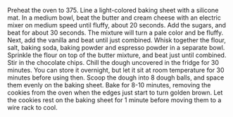 Preheat the oven to 375. Line a light-colored baking sheet with a silicone mat.
In a medium bowl, beat the butter and cream cheese with an electric mixer on medium speed until fluffy, about 20 seconds.
Add the sugars, and beat for about 30 seconds. The mixture will turn a pale color and be fluffy.
Next, add the vanilla and beat until just combined.
Whisk together the flour, salt, baking soda, baking powder and espresso powder in a separate bowl.
Sprinkle the flour on top of the butter mixture, and beat just until combined.
Stir in the chocolate chips.
Chill the dough uncovered in the fridge for 30 minutes. You can store it overnight, but let it sit at room temperature for 30 minutes before using then.
Scoop the dough into 8 dough balls, and space them evenly on the baking sheet.
Bake for 8-10 minutes, removing the cookies from the oven when the edges just start to turn golden brown.
Let the cookies rest on the baking sheet for 1 minute before moving them to a wire rack to cool.